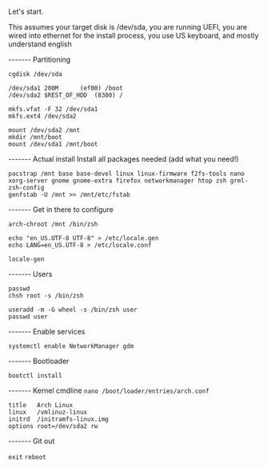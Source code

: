 Let's start. 

This assumes your target disk is /dev/sda, you are running UEFI, you are wired into ethernet for the install process, you use US keyboard, and mostly understand english

------- Partitioning

`cgdisk /dev/sda`

	/dev/sda1 200M		(ef00) /boot   
	/dev/sda2 $REST_OF_HDD	(8300) /     

```
mkfs.vfat -F 32 /dev/sda1
mkfs.ext4 /dev/sda2

mount /dev/sda2 /mnt
mkdir /mnt/boot
mount /dev/sda1 /mnt/boot
```

------- Actual install
Install all packages needed (add what you need!)

```
pacstrap /mnt base base-devel linux linux-firmware f2fs-tools nano xorg-server gnome gnome-extra firefox networkmanager htop zsh grml-zsh-config
genfstab -U /mnt >> /mnt/etc/fstab
```

------- Get in there to configure
```
arch-chroot /mnt /bin/zsh

echo "en_US.UTF-8 UTF-8" > /etc/locale.gen
echo LANG=en_US.UTF-8 > /etc/locale.conf

locale-gen
```
------- Users
```
passwd
chsh root -s /bin/zsh

useradd -m -G wheel -s /bin/zsh user
passwd user
```
------- Enable services

`systemctl enable NetworkManager gdm`

------- Bootloader

`bootctl install`

------- Kernel cmdline
`nano /boot/loader/entries/arch.conf`

```
title   Arch Linux
linux   /vmlinuz-linux
initrd  /initramfs-linux.img
options root=/dev/sda2 rw
```

------- Git out

`exit`
`reboot`

